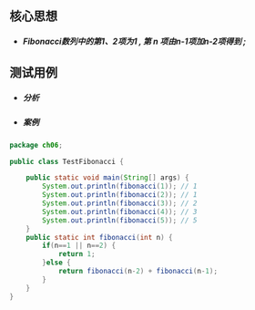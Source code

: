 ## 核心思想

* ##### Fibonacci数列中的第1、2项为1 , 第 n 项由n-1项加n-2项得到 ;

## 测试用例

* ##### 分析
* ##### 案例

```java
package ch06;

public class TestFibonacci {

	public static void main(String[] args) {
		System.out.println(fibonacci(1)); // 1
		System.out.println(fibonacci(2)); // 1
		System.out.println(fibonacci(3)); // 2
		System.out.println(fibonacci(4)); // 3
		System.out.println(fibonacci(5)); // 5
	}
	public static int fibonacci(int n) {
		if(n==1 || n==2) {
			return 1;
		}else {
			return fibonacci(n-2) + fibonacci(n-1);
		}
	}
}
```




